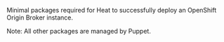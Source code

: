 Minimal packages required for Heat to successfully
deploy an OpenShift Origin Broker instance.

Note: All other packages are managed by Puppet.
